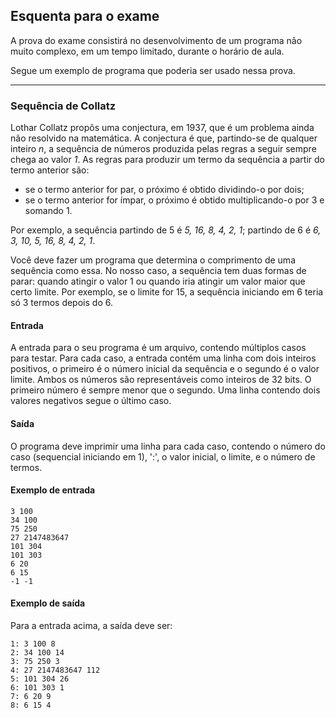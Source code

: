 ## Esquenta para o exame

A prova do exame consistirá no desenvolvimento de um programa não muito complexo, em um tempo limitado, durante o horário de aula.

Segue um exemplo de programa que poderia ser usado nessa prova.

* * *

### Sequência de Collatz

Lothar Collatz propôs uma conjectura, em 1937, que é um problema ainda não resolvido na matemática.
A conjectura é que, partindo-se de qualquer inteiro *n*, a sequência de números produzida pelas regras a seguir sempre chega ao valor *1*.
As regras para produzir um termo da sequência a partir do termo anterior são:
- se o termo anterior for par, o próximo é obtido dividindo-o por dois;
- se o termo anterior for ímpar, o próximo é obtido multiplicando-o por 3 e somando 1.

Por exemplo, a sequência partindo de 5 é *5, 16, 8, 4, 2, 1*; partindo de 6 é *6, 3, 10, 5, 16, 8, 4, 2, 1*. 

Você deve fazer um programa que determina o comprimento de uma sequência como essa. No nosso caso, a sequência tem duas formas de parar: quando atingir o valor 1 ou quando iria atingir um valor maior que certo limite. Por exemplo, se o limite for 15, a sequência iniciando em 6 teria só 3 termos depois do 6.

#### Entrada

A entrada para o seu programa é um arquivo, contendo múltiplos casos para testar.
Para cada caso, a entrada contém uma linha com dois inteiros positivos, o primeiro é o número inicial da sequência e o segundo é o valor limite. Ambos os números são representáveis como inteiros de 32 bits. O primeiro número é sempre menor que o segundo.
Uma linha contendo dois valores negativos segue o último caso.

#### Saída

O programa deve imprimir uma linha para cada caso, contendo o número do caso (sequencial iniciando em 1), ':', o valor inicial, o limite, e o número de termos.

#### Exemplo de entrada

```
3 100
34 100
75 250
27 2147483647
101 304
101 303
6 20
6 15
-1 -1
```

#### Exemplo de saída

Para a entrada acima, a saída deve ser:

```
1: 3 100 8
2: 34 100 14
3: 75 250 3
4: 27 2147483647 112
5: 101 304 26
6: 101 303 1
7: 6 20 9
8: 6 15 4
```

